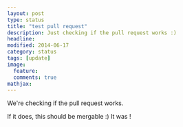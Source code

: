 ```yaml
---
layout: post
type: status
title: "test pull request"
description: Just checking if the pull request works :)
headline: 
modified: 2014-06-17
category: status
tags: [update]
image: 
  feature: 
  comments: true
mathjax: 
---
```

We're checking if the pull request works.

If it does, this should be mergable :)
It was  !
